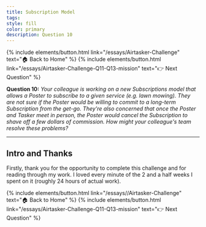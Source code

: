 ```yaml
---
title: Subscription Model
tags:
style: fill
color: primary
description: Question 10
---
```

{% include elements/button.html link="/essays/Airtasker-Challenge" text="🏠 Back to Home" %}
{% include elements/button.html link="/essays/Airtasker-Challenge-Q11-Q13-mission" text="👉 Next Question" %}

**Question 10:** *Your colleague is working on a new Subscriptions model that allows a Poster to subscribe to a given service (e.g. lawn mowing). They are not sure if the Poster would be willing to commit to a long-term Subscription from the get-go. They're also concerned that once the Poster and Tasker meet in person, the Poster would cancel the Subscription to shave off a few dollars of commission. How might your colleague's team resolve these problems?*

---

## Intro and Thanks

Firstly, thank you for the opportunity to complete this challenge and for reading through my work. I loved every minute of the 2 and a half weeks I spent on it (roughly 24 hours of actual work).

<p class="text-center">
{% include elements/button.html link="/essays//Airtasker-Challenge" text="🏠 Back to Home" %}
{% include elements/button.html link="/essays/Airtasker-Challenge-Q11-Q13-mission" text="👉 Next Question" %}
</p>
